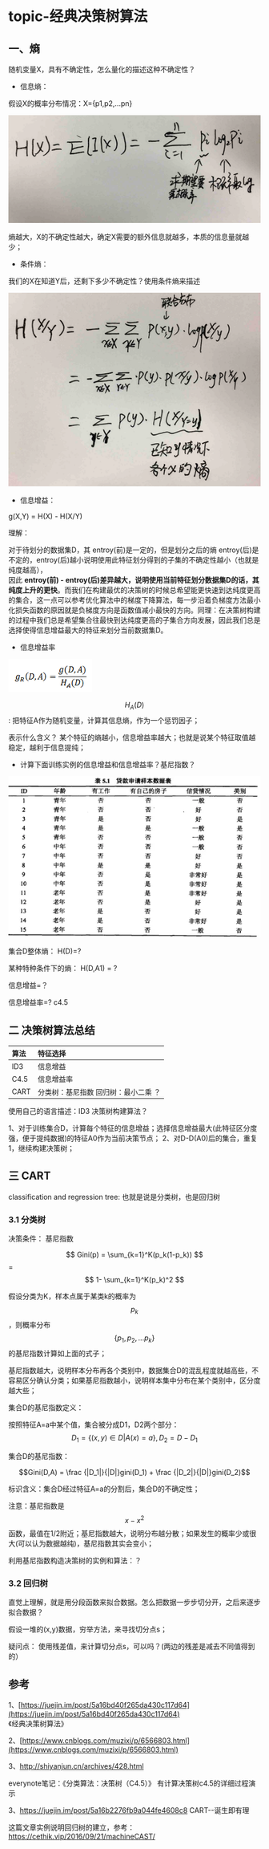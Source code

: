 # topic-经典决策树算法

## 一、熵

随机变量X，具有不确定性，怎么量化的描述这种不确定性？

* 信息熵：

假设X的概率分布情况：X={p1,p2,...pn}

![](/assets/2-juceshusuanfa-1.png)

熵越大，X的不确定性越大，确定X需要的额外信息就越多，本质的信息量就越少；

* 条件熵：

我们的X在知道Y后，还剩下多少不确定性？使用条件熵来描述

![](/assets/2-juceshusuanfa-2.png)

* 信息增益：

g\(X,Y\) = H\(X\) - H\(X/Y\)

理解：

对于待划分的数据集D，其 entroy\(前\)是一定的，但是划分之后的熵 entroy\(后\)是不定的，entroy\(后\)越小说明使用此特征划分得到的子集的不确定性越小（也就是纯度越高），  
 因此 **entroy\(前\) -  entroy\(后\)差异越大，说明使用当前特征划分数据集D的话，其纯度上升的更快**。而我们在构建最优的决策树的时候总希望能更快速到达纯度更高的集合，这一点可以参考优化算法中的梯度下降算法，每一步沿着负梯度方法最小化损失函数的原因就是负梯度方向是函数值减小最快的方向。同理：在决策树构建的过程中我们总是希望集合往最快到达纯度更高的子集合方向发展，因此我们总是选择使得信息增益最大的特征来划分当前数据集D。

* 信息增益率

![](/assets/2-juceshusuanfa-4.png)

$$ H_A(D) $$: 把特征A作为随机变量，计算其信息熵，作为一个惩罚因子；

表示什么含义？
某个特征的熵越小，信息增益率越大；也就是说某个特征取值越稳定，越利于信息提纯；


* 计算下面训练实例的信息增益和信息增益率？基尼指数？

![](/assets/2-jueceshusuanfa-3.png)

集合D整体熵：
H\(D\)=?

某种特种条件下的熵：
H\(D,A1\) = ?

信息增益=？

信息增益率=?  c4.5







## 二 决策树算法总结

| 算法 | 特征选择 |
| :--- | :--- |
| ID3 | 信息增益 |
| C4.5 | 信息增益率 |
| CART | 分类树：基尼指数   回归树：最小二乘 ？ |


使用自己的语言描述：ID3 决策树构建算法？

1、对于训练集合D，计算每个特征的信息增益；选择信息增益最大(此特征区分度强，便于提纯数据)的特征A0作为当前决策节点；
2、对D-D(A0)后的集合，重复1，继续构建决策树；



## 三 CART


classification and regression tree: 也就是说是分类树，也是回归树


### 3.1 分类树

决策条件： 基尼指数

$$ Gini(p) = \sum_{k=1}^K(p_k(1-p_k)) $$ = $$ 1- \sum_{k=1}^K(p_k)^2 $$

假设分类为K，样本点属于某类k的概率为$$p_k$$，则概率分布$$\{p_1,p_2,...p_k\}$$的基尼指数计算如上面的式子；

基尼指数越大，说明样本分布再各个类别中，数据集合D的混乱程度就越高些，不容易区分确认分类；如果基尼指数越小，说明样本集中分布在某个类别中，区分度越大些；


集合D的基尼指数定义：

按照特征A=a中某个值，集合被分成D1，D2两个部分： $$D_1 = \{(x,y)\in D| A(x) = a\}, D_2 = D - D_1$$

集合D的基尼指数：

$$Gini(D,A) = \frac {|D_1|}{|D|}gini(D_1) + \frac {|D_2|}{|D|}gini(D_2)$$

标识含义：集合D经过特征A=a的分割后，集合D的不确定性；

注意：基尼指数是$$x-x^2$$函数，最值在1/2附近；基尼指数越大，说明分布越分散；如果发生的概率少或很大(可以认为数据越纯)，基尼指数其实会变小；


利用基尼指数构造决策树的实例和算法：？





### 3.2 回归树

直觉上理解，就是用分段函数来拟合数据。怎么把数据一步步切分开，之后来逐步拟合数据？

假设一堆的(x,y)数据，穷举方法，来寻找切分点s；




疑问点：
使用残差值，来计算切分点s，可以吗？(两边的残差是减去不同值得到的）









 
  
    

## 

## 参考

1、[https://juejin.im/post/5a16bd40f265da430c117d64](https://juejin.im/post/5a16bd40f265da430c117d64)  
《经典决策树算法》

2、[https://www.cnblogs.com/muzixi/p/6566803.html](https://www.cnblogs.com/muzixi/p/6566803.html)


3、http://shiyanjun.cn/archives/428.html

everynote笔记：《分类算法：决策树（C4.5）》
有计算决策树c4.5的详细过程演示


3、https://juejin.im/post/5a16b2276fb9a044fe4608c8
CART--诞生即有理

这篇文章实例说明回归树的建立，参考：https://cethik.vip/2016/09/21/machineCAST/





